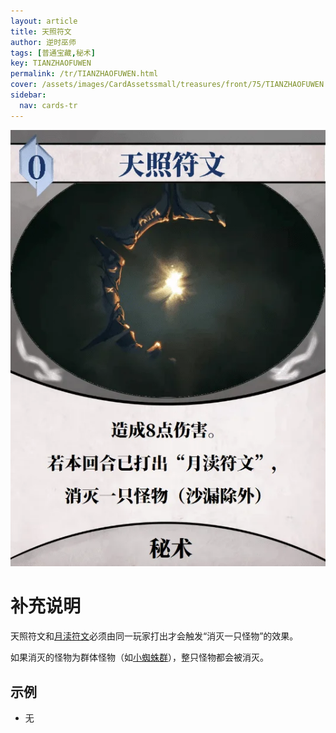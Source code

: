 ```yaml
---
layout: article
title: 天照符文
author: 逆时巫师
tags: [普通宝藏,秘术]
key: TIANZHAOFUWEN
permalink: /tr/TIANZHAOFUWEN.html
cover: /assets/images/CardAssetssmall/treasures/front/75/TIANZHAOFUWEN.webp
sidebar:
  nav: cards-tr
---
```

![](/assets/images/CardAssets/treasures/front/75/TIANZHAOFUWEN.webp)

# 补充说明
天照符文和[月渎符文](/tr/YUEDUFUWEN.html)必须由同一玩家打出才会触发“消灭一只怪物”的效果。

如果消灭的怪物为群体怪物（如[小蜘蛛群](/tr/XIAOZHIZHUQUN.html)），整只怪物都会被消灭。
## 示例
* 无